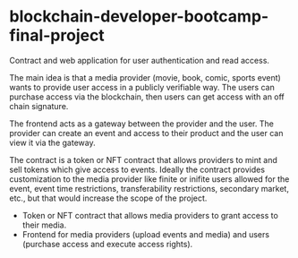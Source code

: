 # blockchain-developer-bootcamp-final-project

Contract and web application for user authentication and read access.

The main idea is that a media provider (movie, book, comic, sports event) wants 
to provide user access in a publicly verifiable way. The users can purchase 
access via the blockchain, then users can get access with an off chain signature.

The frontend acts as a gateway between the provider and the user. The provider can
create an event and access to their product and the user can view it via the gateway.

The contract is a token or NFT contract that allows providers to mint and sell tokens
which give access to events. Ideally the contract provides customization to the media provider
like finite or inifite users allowed for the event, event time restrictions, transferability 
restrictions, secondary market, etc., but that would increase the scope of the project.

- Token or NFT contract that allows media providers to grant access to their media.
- Frontend for media providers (upload events and media) and users (purchase access and execute access rights).
